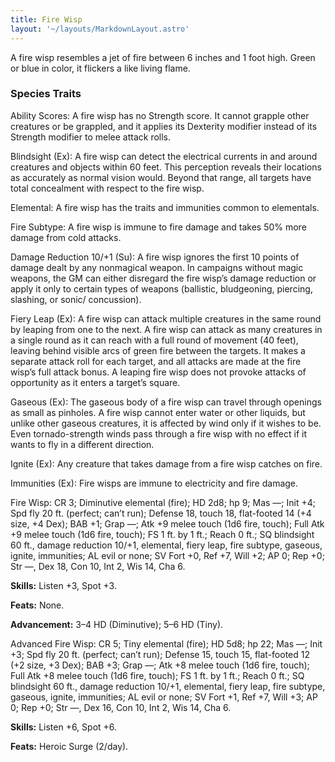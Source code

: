 ```yaml
---
title: Fire Wisp
layout: '~/layouts/MarkdownLayout.astro'
---
```

A fire wisp resembles a jet of fire between 6 inches and 1 foot high. Green or
blue in color, it flickers a like living flame.

###  Species Traits

Ability Scores: A fire wisp has no Strength score. It cannot grapple other
creatures or be grappled, and it applies its Dexterity modifier instead of its
Strength modifier to melee attack rolls.

Blindsight (Ex): A fire wisp can detect the electrical currents in and around
creatures and objects within 60 feet. This perception reveals their locations
as accurately as normal vision would. Beyond that range, all targets have
total concealment with respect to the fire wisp.

Elemental: A fire wisp has the traits and immunities common to elementals.

Fire Subtype: A fire wisp is immune to fire damage and takes 50% more damage
from cold attacks.

Damage Reduction 10/+1 (Su): A fire wisp ignores the first 10 points of damage
dealt by any nonmagical weapon. In campaigns without magic weapons, the GM can
either disregard the fire wisp’s damage reduction or apply it only to certain
types of weapons (ballistic, bludgeoning, piercing, slashing, or sonic/
concussion).

Fiery Leap (Ex): A fire wisp can attack multiple creatures in the same round
by leaping from one to the next. A fire wisp can attack as many creatures in a
single round as it can reach with a full round of movement (40 feet), leaving
behind visible arcs of green fire between the targets. It makes a separate
attack roll for each target, and all attacks are made at the fire wisp’s full
attack bonus. A leaping fire wisp does not provoke attacks of opportunity as
it enters a target’s square.

Gaseous (Ex): The gaseous body of a fire wisp can travel through openings as
small as pinholes. A fire wisp cannot enter water or other liquids, but unlike
other gaseous creatures, it is affected by wind only if it wishes to be. Even
tornado-strength winds pass through a fire wisp with no effect if it wants to
fly in a different direction.

Ignite (Ex): Any creature that takes damage from a fire wisp catches on fire.

Immunities (Ex): Fire wisps are immune to electricity and fire damage.

Fire Wisp: CR 3; Diminutive elemental (fire); HD 2d8; hp 9; Mas —; Init +4;
Spd fly 20 ft. (perfect; can’t run); Defense 18, touch 18, flat-footed 14 (+4
size, +4 Dex); BAB +1; Grap —; Atk +9 melee touch (1d6 fire, touch); Full Atk
+9 melee touch (1d6 fire, touch); FS 1 ft. by 1 ft.; Reach 0 ft.; SQ
blindsight 60 ft., damage reduction 10/+1, elemental, fiery leap, fire
subtype, gaseous, ignite, immunities; AL evil or none; SV Fort +0, Ref +7,
Will +2; AP 0; Rep +0; Str —, Dex 18, Con 10, Int 2, Wis 14, Cha 6.

**Skills:** Listen +3, Spot +3.

**Feats:** None.

**Advancement:** 3–4 HD (Diminutive); 5–6 HD (Tiny).

Advanced Fire Wisp: CR 5; Tiny elemental (fire); HD 5d8; hp 22; Mas —; Init
+3; Spd fly 20 ft. (perfect; can’t run); Defense 15, touch 15, flat-footed 12
(+2 size, +3 Dex); BAB +3; Grap —; Atk +8 melee touch (1d6 fire, touch); Full
Atk +8 melee touch (1d6 fire, touch); FS 1 ft. by 1 ft.; Reach 0 ft.; SQ
blindsight 60 ft., damage reduction 10/+1, elemental, fiery leap, fire
subtype, gaseous, ignite, immunities; AL evil or none; SV Fort +1, Ref +7,
Will +3; AP 0; Rep +0; Str —, Dex 16, Con 10, Int 2, Wis 14, Cha 6.

**Skills:** Listen +6, Spot +6.

**Feats:** Heroic Surge (2/day).

